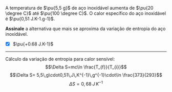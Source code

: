 A temperatura de $\pu{5,5 g}$ de aço inoxidável aumenta de $\pu{20 \degree C}$ até $\pu{100 \degree C}$. O calor específico do aço inoxidável é $\pu{0,51 J.K-1.g-1}$.

**Assinale** a alternativa que mais se aproxima da variação de entropia do aço inoxidável.

- [x] $\pu{+0.68 J.K-1}$

---

Cálculo da variação de entropia para calor sensível:
$$\Delta S=mc\ln \frac{T_{f}}{T_{i}}$$
$$\Delta S= 5,5\,g\cdot0,51\,J\,K^{-1}\,g^{-1}\cdot\ln \frac{373}{293}$$
$$\Delta S=0,68\;J\,K^{-1}$$
